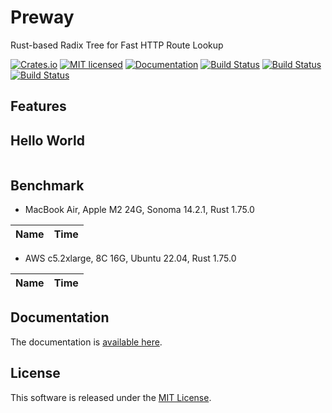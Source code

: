Preway
==========================

Rust-based Radix Tree for Fast HTTP Route Lookup

[![Crates.io][crates-badge]][crates-url]
[![MIT licensed][license-badge]][license-url]
[![Documentation][document-badge]][document-url]
[![Build Status][macos-badge]][macos-url]
[![Build Status][linux-badge]][linux-url]
[![Build Status][windows-badge]][windows-url]

[crates-badge]: https://img.shields.io/crates/v/preway.svg
[crates-url]: https://crates.io/crates/preway
[license-badge]: https://img.shields.io/badge/license-MIT-blue.svg
[license-url]: https://github.com/chensoft/preway?tab=MIT-1-ov-file
[document-badge]: https://docs.rs/preway/badge.svg
[document-url]: https://docs.rs/preway
[macos-badge]: https://github.com/chensoft/preway/actions/workflows/macos.yml/badge.svg
[macos-url]: https://github.com/chensoft/preway/actions/workflows/macos.yml
[linux-badge]: https://github.com/chensoft/preway/actions/workflows/linux.yml/badge.svg
[linux-url]: https://github.com/chensoft/preway/actions/workflows/linux.yml
[windows-badge]: https://github.com/chensoft/preway/actions/workflows/windows.yml/badge.svg
[windows-url]: https://github.com/chensoft/preway/actions/workflows/windows.yml

## Features

## Hello World

```rust
```

## Benchmark

- MacBook Air, Apple M2 24G, Sonoma 14.2.1, Rust 1.75.0

| Name              |              Time               |
|:------------------|:-------------------------------:|

- AWS c5.2xlarge, 8C 16G, Ubuntu 22.04, Rust 1.75.0

| Name              |              Time               |
|:------------------|:-------------------------------:|

## Documentation

The documentation is [available here](https://docs.rs/preway).

## License

This software is released under the [MIT License](https://github.com/chensoft/preway?tab=MIT-1-ov-file).